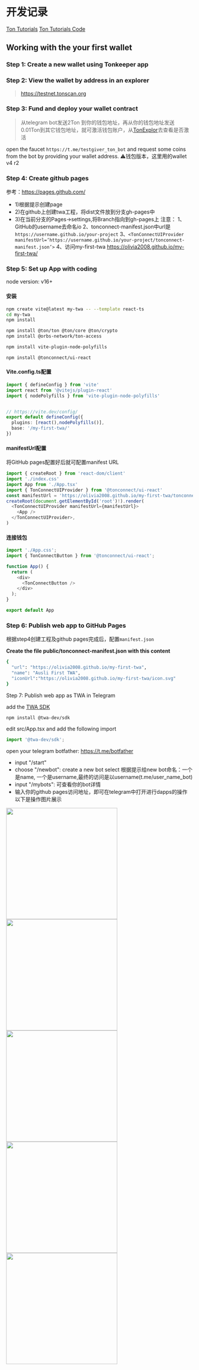 # 开发记录
[Ton Tutorials](https://helloworld.tonstudio.io/01-wallet/)
[Ton Tutorials Code](https://github.com/ton-community/tutorials/blob/main/01-wallet/index.md)

## Working with the your first wallet

### Step 1: Create a new wallet using Tonkeeper app

### Step 2: View the wallet by address in an explorer

>  https://testnet.tonscan.org

### Step 3: Fund and deploy your wallet contract

> 从telegram bot发送2Ton 到你的钱包地址，再从你的钱包地址发送0.01Ton到其它钱包地址，就可激活钱包账户，从[TonExplor](https://testnet.tonscan.org/address)去查看是否激活

open the faucet `https://t.me/testgiver_ton_bot` and request some coins from the bot by providing your wallet address.
⚠️钱包版本，这里用的wallet v4 r2

### Step 4: Create github pages

参考：https://pages.github.com/

- 1)根据提示创建page
- 2)在github上创建twa工程，将dist文件放到分支gh-pages中
- 3)在当前分支的Pages->settings,将Branch指向到gh-pages上
注意：
1、GitHub的username去命名io
2、tonconnect-manifest.json中url是`https://username.github.io/your-project`
3、`<TonConnectUIProvider manifestUrl=‘https://username.github.io/your-project/tonconnect-manifest.json’>`
4、访问my-first-twa
https://olivia2008.github.io/my-first-twa/

### Step 5: Set up App with coding

node version: v16+

#### 安装

```bash
npm create vite@latest my-twa -- --template react-ts
cd my-twa
npm install

npm install @ton/ton @ton/core @ton/crypto
npm install @orbs-network/ton-access

npm install vite-plugin-node-polyfills

npm install @tonconnect/ui-react

```

#### Vite.config.ts配置
```ts
import { defineConfig } from 'vite'
import react from '@vitejs/plugin-react'
import { nodePolyfills } from 'vite-plugin-node-polyfills'


// https://vite.dev/config/
export default defineConfig({
  plugins: [react(),nodePolyfills()],
  base: '/my-first-twa/'
})

```


#### manifestUrl配置
将GitHub pages配置好后就可配置manifest URL

```ts
import { createRoot } from 'react-dom/client'
import './index.css'
import App from './App.tsx'
import { TonConnectUIProvider } from '@tonconnect/ui-react'
const manifestUrl = 'https://olivia2008.github.io/my-first-twa/tonconnect-manifest.json';
createRoot(document.getElementById('root')!).render(
  <TonConnectUIProvider manifestUrl={manifestUrl}>
    <App />
  </TonConnectUIProvider>,
)
```

#### 连接钱包
```ts
import './App.css';
import { TonConnectButton } from '@tonconnect/ui-react';

function App() {
  return (
    <div>
      <TonConnectButton />
    </div>
  );
}

export default App

```

### Step 6: Publish web app to GitHub Pages

根据step4创建工程及github pages完成后，配置`manifest.json`

**Create the file public/tonconnect-manifest.json with this content**
```bash
{
  "url": "https://olivia2008.github.io/my-first-twa",
  "name": "Ausli First TWA",
  "iconUrl":"https://olivia2008.github.io/my-first-twa/icon.svg"
}
```

Step 7: Publish web app as TWA in Telegram

add the [TWA SDK](https://github.com/twa-dev)
```bash
npm install @twa-dev/sdk

```
edit src/App.tsx and add the following import

```ts
import '@twa-dev/sdk';

```
open your telegram botfather: https://t.me/botfather
- input "/start"
- choose "/newbot": create a new bot select 
根据提示给new bot命名：一个是name, 一个是username,最终的访问是以username(t.me/user_name_bot)
- input "/mybots": 可查看你的bot详情
- 输入你的github pages访问地址，即可在telegram中打开进行dapps的操作
以下是操作图片展示

<img src='/botfather.jpg' width='300'>
<img src='/public/dapp1.jpg' width='300'>
<img src='/public/dapp2.jpg' width='300'>
<img src='/public/tonkeeper.jpg' width='300'>
<img src='/public/dapp3.jpg' width='300'>
